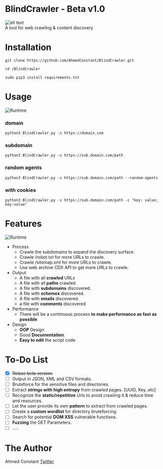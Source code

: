 # BlindCrawler - Beta v1.0
![alt text](https://github.com/AhmedConstant/ImagesV/blob/master/blindcrawler-logo-github.png "BlindCrawler")<br/>
A tool for web crawling &amp; content discovery
# Installation
`git clone https://github.com/AhmedConstant/BlindCrawler.git`<br/>

`cd /BlindCrawler`<br/>

`sudo pip3 install requirements.txt`<br/>

# Usage
![Runtime](https://github.com/AhmedConstant/ImagesV/blob/master/blindcrawler-usges-github.png)
### domain
`python3 BlindCrawler.py -s https://domain.com`<br/>
### subdomain
`python3 BlindCrawler.py -s https://sub.domain.com/path`<br/>
### random agents
`python3 BlindCrawler.py -s https://sub.domain.com/path --random-agents`<br/>
### with cookies
`python3 BlindCrawler.py -s https://sub.domain.com/path -c "key: value; key:value"`<br/>
# Features
![Runtime](https://github.com/AhmedConstant/ImagesV/blob/master/blindcrawler-output.png)
* Process
  * Crawle the subdomains to expand the discovery surface.
  * Crawle /robot.txt for more URLs to crawle.
  * Crawle /sitemap.xml for more URLs to crawle.
  * Use web archive CDX API to get more URLs to crawle.
* Output
  * A file with all **crawled** URLs
  * A file with all **paths** crawled
  * A file with **subdomains** discovered.
  * A file with **schemes** discovered.
  * A file with **emails** discovered.
  * a file with **comments** discovered
* Performance
  * There will be a continuous process **to make performance as fast as possible** 
* Design
  * **OOP** Design
  * Good **Documentation**.
  * **Easy to edit** the script code
# To-Do List
- [x] ~~Relase beta version.~~
- [ ] Output in JSON, XML and CSV formats.
- [ ] Bruteforce for the sensitive files and directories.
- [ ] Extract **strings with high entropy** from crawled pages. [UUID, Key..etc]
- [ ] Recognize the **static/repetitive** Urls to avoid crawling it & reduce time and resources.
- [ ] Let the user provide its own **pattern** to extract from crawled pages.
- [ ] Create a **custom wordlist** for directory bruteforcing.
- [ ] Search for potential **DOM XSS** vulnerable functions.
- [ ] **Fuzzing** the GET Parameters.
- [ ] .....
# The Author
Ahmed Constant
[Twitter](https://twitter.com/a_Constant_)
